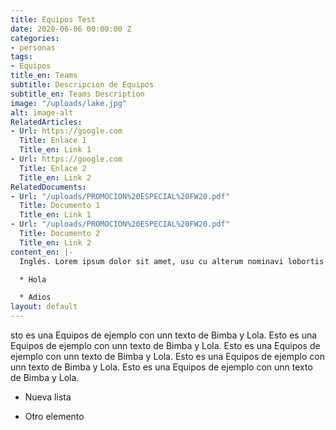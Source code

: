 ```yaml
---
title: Equipos Test
date: 2020-06-06 00:00:00 Z
categories:
- personas
tags:
- Equipos
title_en: Teams
subtitle: Descripcion de Equipos
subtitle_en: Teams Description
image: "/uploads/lake.jpg"
alt: image-alt
RelatedArticles:
- Url: https://google.com
  Title: Enlace 1
  Title_en: Link 1
- Url: https://google.com
  Title: Enlace 2
  Title_en: Link 2
RelatedDocuments:
- Url: "/uploads/PROMOCION%20ESPECIAL%20FW20.pdf"
  Title: Documento 1
  Title_en: Link 1
- Url: "/uploads/PROMOCION%20ESPECIAL%20FW20.pdf"
  Title: Documento 2
  Title_en: Link 2
content_en: |-
  Inglés. Lorem ipsum dolor sit amet, usu cu alterum nominavi lobortis. At duo novum diceret. Tantas apeirian vix et, usu sanctus postulant inciderint ut, populo diceret necessitatibus in vim. Cu eum dicam feugiat noluisse.

  * Hola

  * Adios
layout: default
---
```


sto es una Equipos de ejemplo con unn texto de Bimba y Lola. Esto es una Equipos de ejemplo con unn texto de Bimba y Lola. Esto es una Equipos de ejemplo con unn texto de Bimba y Lola. Esto es una Equipos de ejemplo con unn texto de Bimba y Lola. Esto es una Equipos de ejemplo con unn texto de Bimba y Lola.

* Nueva lista

* Otro elemento